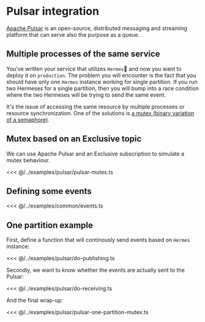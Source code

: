 # Pulsar integration

[Apache Pulsar](https://pulsar.apache.org/) is an open-source, distributed messaging and streaming platform that can serve also the purpose as a queue.

## Multiple processes of the same service

You've written your service that utilizes `Hermes`🌿 and now you want to deploy it on `production`. The problem you will encounter is the fact that you should have only one `Hermes` instance working for single partition. If you run two Hermeses for a single partition, then you will bump into a race condition where the two Hermeses will be trying to send the same event.

It's the issue of accessing the same resource by multiple processes or resource synchronization. One of the solutions is [a mutex (binary variation of a semaphore)](<https://en.wikipedia.org/wiki/Lock_(computer_science)#:~:text=In%20computer%20science%2C%20a%20lock,threads%20of%20execution%20at%20once>).

## Mutex based on an Exclusive topic

We can use Apache Pulsar and an Exclusive subscription to simulate a mutex behaviour.

<<< @/../examples/pulsar/pulsar-mutex.ts

## Defining some events

<<< @/../examples/common/events.ts

## One partition example

First, define a function that will continously send events based on `Hermes` instance:

<<< @/../examples/pulsar/do-publishing.ts

Secondly, we want to know whether the events are actually sent to the Pulsar:

<<< @/../examples/pulsar/do-receiving.ts

And the final wrap-up:

<<< @/../examples/pulsar/pulsar-one-partition-mutex.ts
